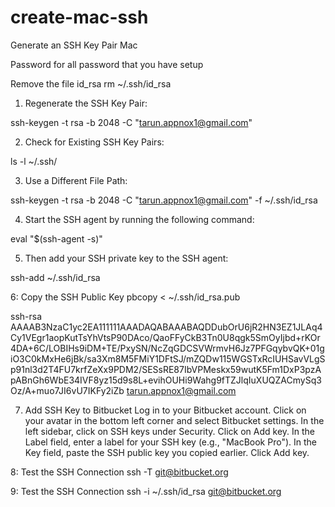 # create-mac-ssh
Generate an SSH Key Pair Mac

Password for all
password that you have setup

Remove the file id_rsa
rm ~/.ssh/id_rsa

1. Regenerate the SSH Key Pair:

ssh-keygen -t rsa -b 2048 -C "tarun.appnox1@gmail.com"

2. Check for Existing SSH Key Pairs:

ls -l ~/.ssh/

3. Use a Different File Path:

ssh-keygen -t rsa -b 2048 -C "tarun.appnox1@gmail.com" -f ~/.ssh/id_rsa

4. Start the SSH agent by running the following command:

eval "$(ssh-agent -s)"

5. Then add your SSH private key to the SSH agent:

ssh-add ~/.ssh/id_rsa

6: Copy the SSH Public Key
pbcopy < ~/.ssh/id_rsa.pub

ssh-rsa AAAAB3NzaC1yc2EA111111AAADAQABAAABAQDDubOrU6jR2HN3EZ1JLAq4Cy1VEgr1aopKutTsYhVtsP90DAco/QaoFFyCkB3Tn0U8qgk5SmOyIjbd+rKOr4DA+6C/LOBIHs9iDM+TE/PxySN/NcZqGDCSVWrmvH6Jz7PFGqybvQK+01giO3C0kMxHe6jBk/sa3Xm8M5FMiY1DFtSJ/mZQDw115WGSTxRcIUHSavVLgSp91nl3d2T4FU7krfZeXx9PDM2/SESsRE87IbVPMeskx59wutK5Fm1DxP3pzApABnGh6WbE34IVF8yz15d9s8L+evihOUHi9Wahg9fTZJlqIuXUQZACmySq3Oz/A+muo7JI6vU7IKFy2iZb tarun.appnox1@gmail.com


7. Add SSH Key to Bitbucket
Log in to your Bitbucket account.
Click on your avatar in the bottom left corner and select Bitbucket settings.
In the left sidebar, click on SSH keys under Security.
Click on Add key.
In the Label field, enter a label for your SSH key (e.g., "MacBook Pro").
In the Key field, paste the SSH public key you copied earlier.
Click Add key.

8: Test the SSH Connection
ssh -T git@bitbucket.org

9: Test the SSH Connection
ssh -i ~/.ssh/id_rsa git@bitbucket.org

